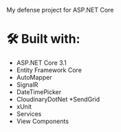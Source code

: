 My defense project for ASP.NET Core 

# 🛠 Built with:
* ASP.NET Core 3.1
* Entity Framework Core
* AutoMapper
* SignalR
* DateTimePicker
* CloudinaryDotNet
*SendGrid
* xUnit
* Services
* View Components
